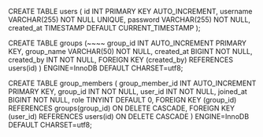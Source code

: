 CREATE TABLE users (
id INT PRIMARY KEY AUTO_INCREMENT,
    username VARCHAR(255) NOT NULL UNIQUE,
    password VARCHAR(255) NOT NULL, 
created_at TIMESTAMP DEFAULT CURRENT_TIMESTAMP
);

CREATE TABLE groups (~~~~
group_id INT AUTO_INCREMENT PRIMARY KEY,
group_name VARCHAR(50) NOT NULL,
created_at BIGINT NOT NULL,
created_by INT NOT NULL,
FOREIGN KEY (created_by) REFERENCES users(id)
) ENGINE=InnoDB DEFAULT CHARSET=utf8;


CREATE TABLE group_members (
group_member_id INT AUTO_INCREMENT PRIMARY KEY,
group_id INT NOT NULL,
user_id INT NOT NULL,
joined_at BIGINT NOT NULL,
role TINYINT DEFAULT 0,
FOREIGN KEY (group_id) REFERENCES groups(group_id) ON DELETE CASCADE,
FOREIGN KEY (user_id) REFERENCES users(id) ON DELETE CASCADE
) ENGINE=InnoDB DEFAULT CHARSET=utf8;
